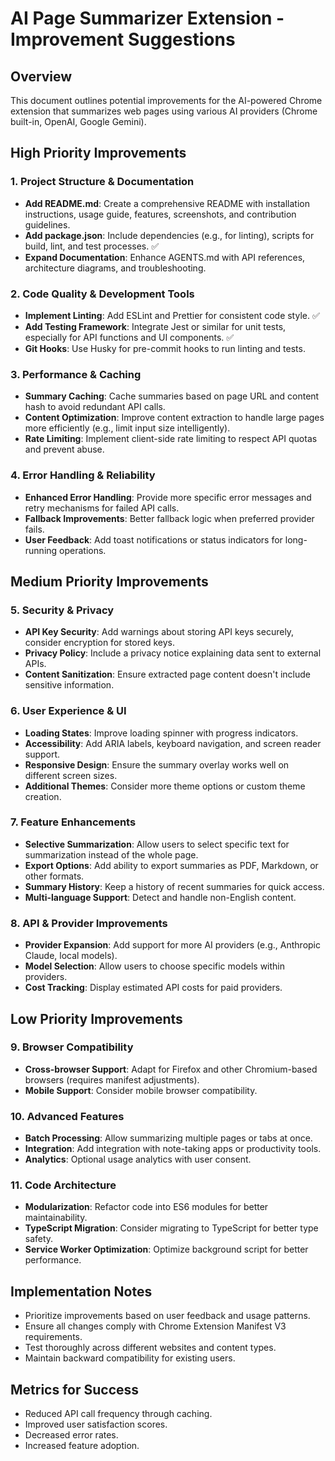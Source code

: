 # AI Page Summarizer Extension - Improvement Suggestions

## Overview
This document outlines potential improvements for the AI-powered Chrome extension that summarizes web pages using various AI providers (Chrome built-in, OpenAI, Google Gemini).

## High Priority Improvements

### 1. Project Structure & Documentation
- **Add README.md**: Create a comprehensive README with installation instructions, usage guide, features, screenshots, and contribution guidelines.
- **Add package.json**: Include dependencies (e.g., for linting), scripts for build, lint, and test processes. ✅
- **Expand Documentation**: Enhance AGENTS.md with API references, architecture diagrams, and troubleshooting.

### 2. Code Quality & Development Tools
- **Implement Linting**: Add ESLint and Prettier for consistent code style. ✅
- **Add Testing Framework**: Integrate Jest or similar for unit tests, especially for API functions and UI components. ✅
- **Git Hooks**: Use Husky for pre-commit hooks to run linting and tests.

### 3. Performance & Caching
- **Summary Caching**: Cache summaries based on page URL and content hash to avoid redundant API calls.
- **Content Optimization**: Improve content extraction to handle large pages more efficiently (e.g., limit input size intelligently).
- **Rate Limiting**: Implement client-side rate limiting to respect API quotas and prevent abuse.

### 4. Error Handling & Reliability
- **Enhanced Error Handling**: Provide more specific error messages and retry mechanisms for failed API calls.
- **Fallback Improvements**: Better fallback logic when preferred provider fails.
- **User Feedback**: Add toast notifications or status indicators for long-running operations.

## Medium Priority Improvements

### 5. Security & Privacy
- **API Key Security**: Add warnings about storing API keys securely, consider encryption for stored keys.
- **Privacy Policy**: Include a privacy notice explaining data sent to external APIs.
- **Content Sanitization**: Ensure extracted page content doesn't include sensitive information.

### 6. User Experience & UI
- **Loading States**: Improve loading spinner with progress indicators.
- **Accessibility**: Add ARIA labels, keyboard navigation, and screen reader support.
- **Responsive Design**: Ensure the summary overlay works well on different screen sizes.
- **Additional Themes**: Consider more theme options or custom theme creation.

### 7. Feature Enhancements
- **Selective Summarization**: Allow users to select specific text for summarization instead of the whole page.
- **Export Options**: Add ability to export summaries as PDF, Markdown, or other formats.
- **Summary History**: Keep a history of recent summaries for quick access.
- **Multi-language Support**: Detect and handle non-English content.

### 8. API & Provider Improvements
- **Provider Expansion**: Add support for more AI providers (e.g., Anthropic Claude, local models).
- **Model Selection**: Allow users to choose specific models within providers.
- **Cost Tracking**: Display estimated API costs for paid providers.

## Low Priority Improvements

### 9. Browser Compatibility
- **Cross-browser Support**: Adapt for Firefox and other Chromium-based browsers (requires manifest adjustments).
- **Mobile Support**: Consider mobile browser compatibility.

### 10. Advanced Features
- **Batch Processing**: Allow summarizing multiple pages or tabs at once.
- **Integration**: Add integration with note-taking apps or productivity tools.
- **Analytics**: Optional usage analytics with user consent.

### 11. Code Architecture
- **Modularization**: Refactor code into ES6 modules for better maintainability.
- **TypeScript Migration**: Consider migrating to TypeScript for better type safety.
- **Service Worker Optimization**: Optimize background script for better performance.

## Implementation Notes
- Prioritize improvements based on user feedback and usage patterns.
- Ensure all changes comply with Chrome Extension Manifest V3 requirements.
- Test thoroughly across different websites and content types.
- Maintain backward compatibility for existing users.

## Metrics for Success
- Reduced API call frequency through caching.
- Improved user satisfaction scores.
- Decreased error rates.
- Increased feature adoption.
